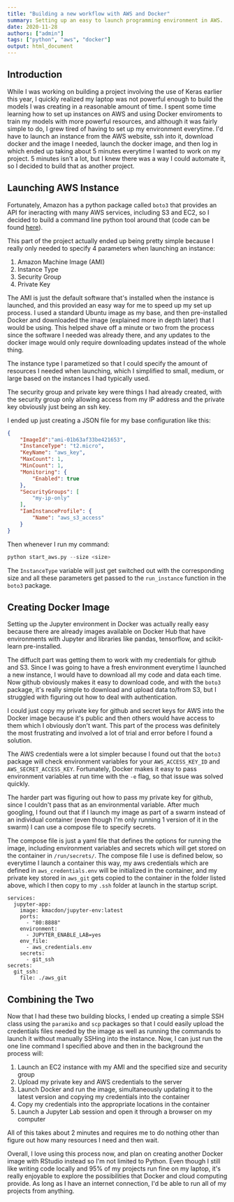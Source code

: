 ```yaml
---
title: "Building a new workflow with AWS and Docker"
summary: Setting up an easy to launch programming environment in AWS.
date: 2020-11-28
authors: ["admin"]
tags: ["python", "aws", "docker"]
output: html_document
---
```




## Introduction

While I was working on building a project involving the use of Keras earlier this year, I quickly realized my laptop was not powerful enough to build the models I was creating in a reasonable amount of time. I spent some time learning how to set up instances on AWS and using Docker enviroments to train my models with more powerful resources, and although it was fairly simple to do, I grew tired of having to set up my environment everytime. I'd have to launch an instance from the AWS website, ssh into it, download docker and the image I needed, launch the docker image, and then log in which ended up taking about 5 minutes everytime I wanted to work on my project. 5 minutes isn't a lot, but I knew there was a way I could automate it, so I decided to build that as another project. 
## Launching AWS Instance
Fortunately, Amazon has a python package called `boto3` that provides an API for ineracting with many AWS services, including S3 and EC2, so I decided to build a command line python tool around that (code can be found [here](https://github.com/kmacdon/aws-launcher)).

This part of the project actually ended up being pretty simple because I really only needed to specify 4 parameters when launching an instance:

1. Amazon Machine Image (AMI)
2. Instance Type
3. Security Group
4. Private Key

The AMI is just the default software that's installed when the instance is launched, and this provided an easy way for me to speed up my set up process. I used a standard Ubuntu image as my base, and then pre-installed Docker and downloaded the image (explained more in depth later) that I would be using. This helped shave off a minute or two from the process since the software I needed was already there, and any updates to the docker image would only require downloading updates instead of the whole thing.

The instance type I parametized so that I could specify the amount of resources I needed when launching, which I simplified to small, medium, or large based on the instances I had typically used. 

The security group and private key were things I had already created, with the security group only allowing access from my IP address and the private key obviously just being an ssh key.

I ended up just creating a JSON file for my base configuration like this:
``` json
{
    "ImageId":"ami-01b63af33be421653",
    "InstanceType": "t2.micro",
    "KeyName": "aws_key",
    "MaxCount": 1,
    "MinCount": 1,
    "Monitoring": {
        "Enabled": true
    },
    "SecurityGroups": [
        "my-ip-only"
    ],
    "IamInstanceProfile": {
        "Name": "aws_s3_access"
    }
}
```

Then whenever I run my command:
``` python
python start_aws.py --size <size>
```

The `InstanceType` variable will just get switched out with the corresponding size and all these parameters get passed to the `run_instance` function in the `boto3` package.

## Creating Docker Image
Setting up the Jupyter environment in Docker was actually really easy because there are already images available on Docker Hub that have environments with Jupyter and libraries like pandas, tensorflow, and scikit-learn pre-installed. 

The diffuclt part was getting them to work with my credentials for github and S3. Since I was going to have a fresh environment everytime I launched a new instance, I would have to download all my code and data each time. Now github obviously makes it easy to download code, and with the `boto3` package, it's really simple to download and upload data to/from S3, but I struggled with figuring out how to deal with authentication.

I could just copy my private key for github and secret keys for AWS into the Docker image because it's public and then others would have access to them which I obviously don't want. This part of the process was definitely the most frustrating and involved a lot of trial and error before I found a solution.

The AWS credentials were a lot simpler because I found out that the `boto3` package will check environment variables for your `AWS_ACCESS_KEY_ID` and `AWS_SECRET_ACCESS_KEY`. Fortunately, Docker makes it easy to pass environment variables at run time with the `-e` flag, so that issue was solved quickly.

The harder part was figuring out how to pass my private key for github, since I couldn't pass that as an environmental variable. After much googling, I found out that if I launch my image as part of a swarm instead of an individual container (even though I'm only running 1 version of it in the swarm) I can use a compose file to specify secrets.

The compose file is just a yaml file that defines the options for running the image, including environment variables and secrets which will get stored on the container in `/run/secrets/`. The compose file I use is defined below, so everytime I launch a container this way, my aws credentials which are defined in `aws_credentials.env` will be initialized in the container, and my private key stored in `aws_git` gets copied to the container in the folder listed above, which I then copy to my `.ssh` folder at launch in the startup script. 

```
services:
  jupyter-app:
    image: kmacdon/jupyter-env:latest
    ports:
      - "80:8888"
    environment:
      - JUPYTER_ENABLE_LAB=yes
    env_file: 
      - aws_credentials.env
    secrets:
      - git_ssh
secrets:
  git_ssh:
    file: ./aws_git
```

## Combining the Two
Now that I had these two building blocks, I ended up creating a simple SSH class using the `paramiko` and `scp` packages so that I could easily upload the credentials files needed by the image as well as running the commands to launch it without manually SSHing into the instance. Now, I can just run the one line command I specified above and then in the background the process will:

1. Launch an EC2 instance with my AMI and the specified size and security group
2. Upload my private key and AWS credentials to the server
3. Launch Docker and run the image, simultaneously updating it to the latest version and copying my credentials into the container
4. Copy my credentials into the appropriate locations in the container
5. Launch a Jupyter Lab session and open it through a browser on my computer 

All of this takes about 2 minutes and requires me to do nothing other than figure out how many resources I need and then wait. 

Overall, I love using this process now, and plan on creating another Docker image with RStudio instead so I'm not limited to Python. Even though I still like writing code locally and 95% of my projects run fine on my laptop, it's really enjoyable to explore the possibilities that Docker and cloud computing provide. As long as I have an internet connection, I'd be able to run all of my projects from anything.
